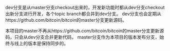 dev分支是从master分支checkout出来的，开发新功能时都从dev分支checkout出新分支进行开发，各个topic branch都合并到dev分支。
dev分支也会定期从https://github.com/bitcoin/bitcoin的master分支更新源码。

本项目的master不再从https://github.com/bitcoin/bitcoin的master分支更新源码，只会从dev分支合并更新代码，
master分支作为本项目的版本发布分支，始终与线上的版本是保持同步的。
